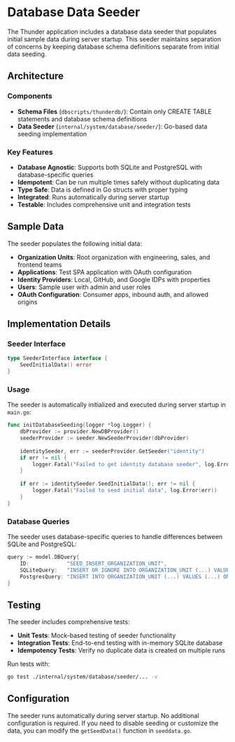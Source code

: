 # Database Data Seeder

The Thunder application includes a database data seeder that populates initial sample data during server startup. This seeder maintains separation of concerns by keeping database schema definitions separate from initial data seeding.

## Architecture

### Components

- **Schema Files** (`dbscripts/thunderdb/`): Contain only CREATE TABLE statements and database schema definitions
- **Data Seeder** (`internal/system/database/seeder/`): Go-based data seeding implementation

### Key Features

- **Database Agnostic**: Supports both SQLite and PostgreSQL with database-specific queries
- **Idempotent**: Can be run multiple times safely without duplicating data
- **Type Safe**: Data is defined in Go structs with proper typing
- **Integrated**: Runs automatically during server startup
- **Testable**: Includes comprehensive unit and integration tests

## Sample Data

The seeder populates the following initial data:

- **Organization Units**: Root organization with engineering, sales, and frontend teams
- **Applications**: Test SPA application with OAuth configuration
- **Identity Providers**: Local, GitHub, and Google IDPs with properties
- **Users**: Sample user with admin and user roles
- **OAuth Configuration**: Consumer apps, inbound auth, and allowed origins

## Implementation Details

### Seeder Interface

```go
type SeederInterface interface {
    SeedInitialData() error
}
```

### Usage

The seeder is automatically initialized and executed during server startup in `main.go`:

```go
func initDatabaseSeeding(logger *log.Logger) {
    dbProvider := provider.NewDBProvider()
    seederProvider := seeder.NewSeederProvider(dbProvider)
    
    identitySeeder, err := seederProvider.GetSeeder("identity")
    if err != nil {
        logger.Fatal("Failed to get identity database seeder", log.Error(err))
    }
    
    if err := identitySeeder.SeedInitialData(); err != nil {
        logger.Fatal("Failed to seed initial data", log.Error(err))
    }
}
```

### Database Queries

The seeder uses database-specific queries to handle differences between SQLite and PostgreSQL:

```go
query := model.DBQuery{
    ID:            "SEED_INSERT_ORGANIZATION_UNIT",
    SQLiteQuery:   "INSERT OR IGNORE INTO ORGANIZATION_UNIT (...) VALUES (...)",
    PostgresQuery: "INSERT INTO ORGANIZATION_UNIT (...) VALUES (...) ON CONFLICT (OU_ID) DO NOTHING",
}
```

## Testing

The seeder includes comprehensive tests:

- **Unit Tests**: Mock-based testing of seeder functionality
- **Integration Tests**: End-to-end testing with in-memory SQLite database
- **Idempotency Tests**: Verify no duplicate data is created on multiple runs

Run tests with:
```bash
go test ./internal/system/database/seeder/... -v
```

## Configuration

The seeder runs automatically during server startup. No additional configuration is required. If you need to disable seeding or customize the data, you can modify the `getSeedData()` function in `seeddata.go`.